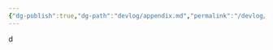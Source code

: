 ```yaml
---
{"dg-publish":true,"dg-path":"devlog/appendix.md","permalink":"/devlog/appendix/","dgHomeLink":true,"dgShowBacklinks":true,"dgShowInlineTitle":true,"dgShowFileTree":true,"dgEnableSearch":true,"dgShowToc":true,"dgLinkPreview":true,"dgShowTags":true,"noteIcon":""}
---
```


d